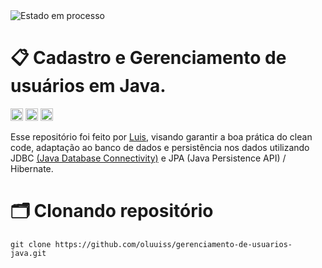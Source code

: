 <img src="https://img.shields.io/badge/Estado-Em%20processo-yellow?style=plastic&labelColor=555" alt="Estado em processo">

# 📋 Cadastro e Gerenciamento de usuários em Java.

<div>
<a href="https://code.visualstudio.com" target="_blank"><img src="https://img.shields.io/badge/Visual%20Studio-5C2D91.svg?style=for-the-badge&logo=visual-studio&logoColor=white" height="20"></a>
<a href="https://www.java.com/pt-BR/" target="_blank"><img src="https://img.shields.io/badge/java-%23ED8B00.svg?style=for-the-badge&logo=openjdk&logoColor=white" height="20"></a>
<a href="https://www.mysql.com/products/workbench/" target="_blank"><img src="https://img.shields.io/badge/mysql-4479A1.svg?style=for-the-badge&logo=mysql&logoColor=white" height="20"></a>

Esse repositório foi feito por [Luis](https://github.com/oluuiss), visando garantir
a boa prática do clean code, adaptação ao banco de dados e persistência nos dados 
utilizando JDBC <a href="https://www.oracle.com/br/database/technologies/faq-jdbc.html#:~:text=A%20tecnologia%20JDBC%20permite%20que,requerem%20acesso%20a%20dados%20corporativos.">(Java Database Connectivity)</a> e JPA (Java Persistence API) / Hibernate.
</div>
<div>
  
# 🗂️ Clonando repositório
```
git clone https://github.com/oluuiss/gerenciamento-de-usuarios-java.git
```

</div>